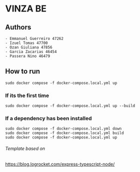 # VINZA BE

## Authors

```
- Emmanuel Guerreiro 47262
- Izuel Tomas 47700
- Ozan Giuliana 47856
- Garcia Zacarias 46454
- Passera Nino 46479
```

## How to run

`sudo docker compose -f docker-compose.local.yml up`

### If its the first time

`sudo docker compose -f docker-compose.local.yml up --build`

### If a dependency has been installed

```
sudo docker compose -f docker-compose.local.yml down
sudo docker compose -f docker-compose.local.yml build
sudo docker compose -f docker-compose.local.yml up
```

###### Template based on

https://blog.logrocket.com/express-typescript-node/
